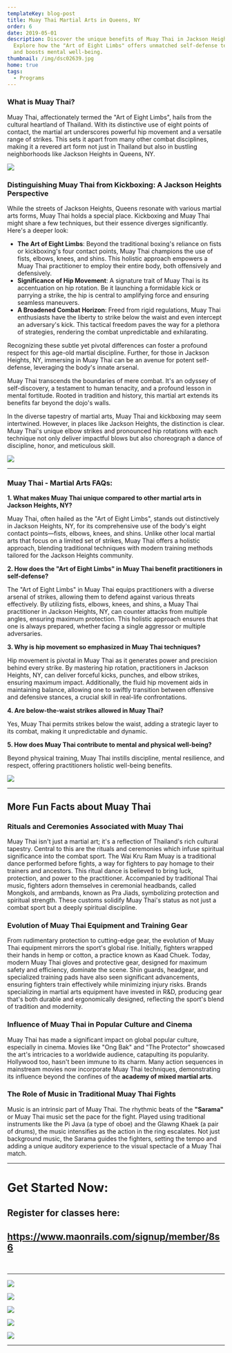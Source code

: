 ```yaml
---
templateKey: blog-post
title: Muay Thai Martial Arts in Queens, NY
order: 6
date: 2019-05-01
description: Discover the unique benefits of Muay Thai in Jackson Heights, NY.
  Explore how the "Art of Eight Limbs" offers unmatched self-defense techniques
  and boosts mental well-being.
thumbnail: /img/dsc02639.jpg
home: true
tags:
  - Programs
---
```

### **What is Muay Thai?**

Muay Thai, affectionately termed the "Art of Eight Limbs", hails from the cultural heartland of Thailand. With its distinctive use of eight points of contact, the martial art underscores powerful hip movement and a versatile range of strikes. This sets it apart from many other combat disciplines, making it a revered art form not just in Thailand but also in bustling neighborhoods like Jackson Heights in Queens, NY.

![](/img/dsc08962.jpg)

### **Distinguishing Muay Thai from Kickboxing: A Jackson Heights Perspective**

While the streets of Jackson Heights, Queens resonate with various martial arts forms, Muay Thai holds a special place. Kickboxing and Muay Thai might share a few techniques, but their essence diverges significantly. Here's a deeper look:

* **The Art of Eight Limbs**: Beyond the traditional boxing's reliance on fists or kickboxing's four contact points, Muay Thai champions the use of fists, elbows, knees, and shins. This holistic approach empowers a Muay Thai practitioner to employ their entire body, both offensively and defensively.
* **Significance of Hip Movement**: A signature trait of Muay Thai is its accentuation on hip rotation. Be it launching a formidable kick or parrying a strike, the hip is central to amplifying force and ensuring seamless maneuvers.
* **A Broadened Combat Horizon**: Freed from rigid regulations, Muay Thai enthusiasts have the liberty to strike below the waist and even intercept an adversary's kick. This tactical freedom paves the way for a plethora of strategies, rendering the combat unpredictable and exhilarating.

Recognizing these subtle yet pivotal differences can foster a profound respect for this age-old martial discipline. Further, for those in Jackson Heights, NY, immersing in Muay Thai can be an avenue for potent self-defense, leveraging the body's innate arsenal.

Muay Thai transcends the boundaries of mere combat. It's an odyssey of self-discovery, a testament to human tenacity, and a profound lesson in mental fortitude. Rooted in tradition and history, this martial art extends its benefits far beyond the dojo's walls.

In the diverse tapestry of martial arts, Muay Thai and kickboxing may seem intertwined. However, in places like Jackson Heights, the distinction is clear. Muay Thai's unique elbow strikes and pronounced hip rotations with each technique not only deliver impactful blows but also choreograph a dance of discipline, honor, and meticulous skill.

![](/img/dsc08934.jpg)

- - -

### **Muay Thai - Martial Arts FAQs:**

**1. What makes Muay Thai unique compared to other martial arts in Jackson Heights, NY?**

Muay Thai, often hailed as the "Art of Eight Limbs", stands out distinctively in Jackson Heights, NY, for its comprehensive use of the body's eight contact points—fists, elbows, knees, and shins. Unlike other local martial arts that focus on a limited set of strikes, Muay Thai offers a holistic approach, blending traditional techniques with modern training methods tailored for the Jackson Heights community.

**2. How does the "Art of Eight Limbs" in Muay Thai benefit practitioners in self-defense?**

The "Art of Eight Limbs" in Muay Thai equips practitioners with a diverse arsenal of strikes, allowing them to defend against various threats effectively. By utilizing fists, elbows, knees, and shins, a Muay Thai practitioner in Jackson Heights, NY, can counter attacks from multiple angles, ensuring maximum protection. This holistic approach ensures that one is always prepared, whether facing a single aggressor or multiple adversaries.

**3. Why is hip movement so emphasized in Muay Thai techniques?**

Hip movement is pivotal in Muay Thai as it generates power and precision behind every strike. By mastering hip rotation, practitioners in Jackson Heights, NY, can deliver forceful kicks, punches, and elbow strikes, ensuring maximum impact. Additionally, the fluid hip movement aids in maintaining balance, allowing one to swiftly transition between offensive and defensive stances, a crucial skill in real-life confrontations.

**4. Are below-the-waist strikes allowed in Muay Thai?** 

Yes, Muay Thai permits strikes below the waist, adding a strategic layer to its combat, making it unpredictable and dynamic.

**5. How does Muay Thai contribute to mental and physical well-being?** 

Beyond physical training, Muay Thai instills discipline, mental resilience, and respect, offering practitioners holistic well-being benefits.

![](/img/dsc08357.jpg)

- - -

## **M﻿ore Fun Facts about Muay Thai**

### **Rituals and Ceremonies Associated with Muay Thai**

Muay Thai isn't just a martial art; it's a reflection of Thailand's rich cultural tapestry. Central to this are the rituals and ceremonies which infuse spiritual significance into the combat sport. The Wai Kru Ram Muay is a traditional dance performed before fights, a way for fighters to pay homage to their trainers and ancestors. This ritual dance is believed to bring luck, protection, and power to the practitioner. Accompanied by traditional Thai music, fighters adorn themselves in ceremonial headbands, called Mongkols, and armbands, known as Pra Jiads, symbolizing protection and spiritual strength. These customs solidify Muay Thai's status as not just a combat sport but a deeply spiritual discipline.

### **Evolution of Muay Thai Equipment and Training Gear**

From rudimentary protection to cutting-edge gear, the evolution of Muay Thai equipment mirrors the sport's global rise. Initially, fighters wrapped their hands in hemp or cotton, a practice known as Kaad Chuek. Today, modern Muay Thai gloves and protective gear, designed for maximum safety and efficiency, dominate the scene. Shin guards, headgear, and specialized training pads have also seen significant advancements, ensuring fighters train effectively while minimizing injury risks. Brands specializing in martial arts equipment have invested in R&D, producing gear that's both durable and ergonomically designed, reflecting the sport's blend of tradition and modernity.

### Influence of Muay Thai in Popular Culture and Cinema

Muay Thai has made a significant impact on global popular culture, especially in cinema. Movies like "Ong Bak" and "The Protector" showcased the art's intricacies to a worldwide audience, catapulting its popularity. Hollywood too, hasn't been immune to its charm. Many action sequences in mainstream movies now incorporate Muay Thai techniques, demonstrating its influence beyond the confines of the **academy of mixed martial arts**.

### The Role of Music in Traditional Muay Thai Fights

Music is an intrinsic part of Muay Thai. The rhythmic beats of the **"Sarama"** or Muay Thai music set the pace for the fight. Played using traditional instruments like the Pi Java (a type of oboe) and the Glawng Khaek (a pair of drums), the music intensifies as the action in the ring escalates. Not just background music, the Sarama guides the fighters, setting the tempo and adding a unique auditory experience to the visual spectacle of a Muay Thai match.

- - -

# Get Started Now:

## Register for classes here:

## <https://www.maonrails.com/signup/member/8s6>

<br>

- - -

![](/img/dsc08873.jpg)

![](/img/dsc08470.jpg)

![](/img/dsc09020.jpg)

![](/img/dsc08193.jpg)

![](/img/dsc08784.jpg)

- - -